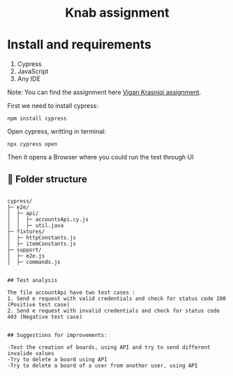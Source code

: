 <h1 align="center">Knab assignment</h1>

# Install and requirements

1. Cypress
2. JavaScript
4. Any IDE

Note:
You can find the assignment here  [Vigan Krasniqi assignment](https://github.com/ViganKrasniqi/Trello-API). 

First we need to install cypress:

```shell
npm install cypress
```

Open cypress, writting in terminal:

```shell
npx cypress open
```

Then it opens a Browser where you could run the test through UI


## 📁 Folder structure
```

cypress/
├─ e2e/
│  ├─ api/
│  │  ├─ accountsApi.cy.js
│  │  ├─ util.java
├─ fixtures/
│  ├─ httpConstants.js
│  ├─ itemConstants.js
├─ support/
│  ├─ e2e.js
│  ├─ commands.js


## Test analysis

The file accountApi have two test cases :
1. Send e request with valid credentials and check for status code 200 (Positive test case)
2. Send e request with invalid credentials and check for status code 403 (Negative test case)


## Suggestions for improvements:

-Test the creation of boards, using API and try to send different invalide values 
-Try to delete a board using API
-Try to delete a board of a user from another user, using API 
